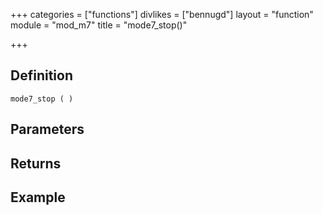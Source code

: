 +++
categories = ["functions"]
divlikes = ["bennugd"]
layout = "function"
module = "mod_m7"
title = "mode7_stop()"

+++

## Definition

    mode7_stop ( )

## Parameters

## Returns

## Example

